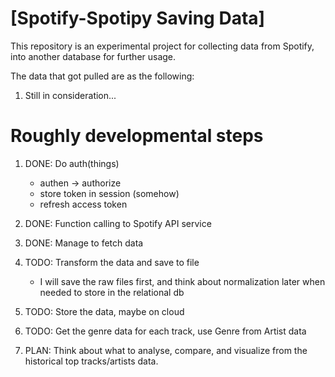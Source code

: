 # [Spotify-Spotipy Saving Data]

This repository is an experimental project for collecting data from Spotify, into another database for further usage. 

The data that got pulled are as the following:

1. Still in consideration...

 # Roughly developmental steps

 1. DONE: Do auth(things)
    - authen -> authorize
    - store token in session (somehow)
    - refresh access token
 2. DONE: Function calling to Spotify API service
 3. DONE: Manage to fetch data
 4. TODO: Transform the data and save to file
       
       - I will save the raw files first, and think about normalization later when needed to store in the relational db

 5. TODO: Store the data, maybe on cloud
 6. TODO: Get the genre data for each track, use Genre from Artist data
 7. PLAN: Think about what to analyse, compare, and visualize from the historical top tracks/artists data.
 